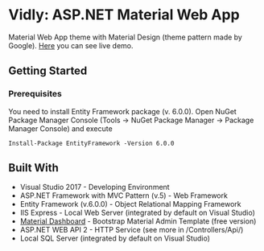 # Vidly: ASP.NET Material Web App

Material Web App theme with Material Design (theme pattern made by Google). [Here](http://demos.creative-tim.com/material-dashboard/examples/dashboard.html?_ga=2.218504601.1478509342.1520504725-2015164508.1517928140) you can see live demo.

## Getting Started

### Prerequisites

You need to install Entity Framework package (v. 6.0.0). Open NuGet Package Manager Console (Tools -> NuGet Package Manager -> Package Manager Console) and execute
```
Install-Package EntityFramework -Version 6.0.0
```

## Built With

* Visual Studio 2017 - Developing Environment
* ASP.NET Framework with MVC Pattern (v.5) - Web Framework
* Entity Framework (v.6.0.0) - Object Relational Mapping Framework
* IIS Express - Local Web Server (integrated by default on Visual Studio)
* [Material Dashboard](https://www.creative-tim.com/product/material-dashboard) - Bootstrap Material Admin Template (free version)
* ASP.NET WEB API 2 - HTTP Service (see more in /Controllers/Api/)
* Local SQL Server (integrated by default on Visual Studio)
